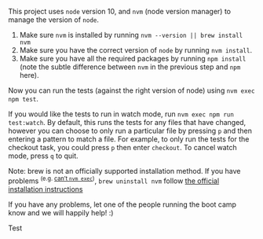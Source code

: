 This project uses `node` version 10, and `nvm` (node version manager) to manage the version of `node`.

1. Make sure `nvm` is installed by running `nvm --version || brew install nvm`
2. Make sure you have the correct version of `node` by running `nvm install`.
3. Make sure you have all the required packages by running `npm install` (note the subtle difference between `nvm` in the previous step and `npm` here).

Now you can run the tests (against the right version of node) using `nvm exec npm test`.

If you would like the tests to run in watch mode, run `nvm exec npm run test:watch`. By default, this runs the tests for any files that have changed, however you can choose to only run a particular file by pressing `p` and then entering a pattern to match a file. For example, to only run the tests for the checkout task, you could press `p` then enter `checkout`. To cancel watch mode, press `q` to quit.

Note: brew is not an officially supported installation method. If you have problems <sup>(e.g. [can’t `nvm exec`](https://github.com/nvm-sh/nvm/issues/856))</sup>, `brew uninstall nvm` follow [the official installation instructions](https://github.com/nvm-sh/nvm/blob/master/README.md#installing-and-updating)

If you have any problems, let one of the people running the boot camp know and we will happily help! :)

Test
